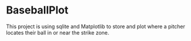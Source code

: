 # BaseballPlot
This project is using sqlite and Matplotlib to store and plot where a pitcher locates their ball in or near the strike zone.
